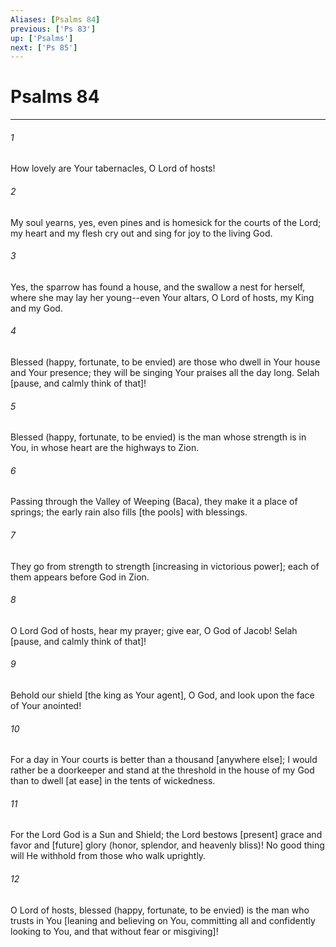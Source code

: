 ```yaml
---
Aliases: [Psalms 84]
previous: ['Ps 83']
up: ['Psalms']
next: ['Ps 85']
---
```

# Psalms 84

***


###### 1 


How lovely are Your tabernacles, O Lord of hosts! 


###### 2 


My soul yearns, yes, even pines and is homesick for the courts of the Lord; my heart and my flesh cry out and sing for joy to the living God. 


###### 3 


Yes, the sparrow has found a house, and the swallow a nest for herself, where she may lay her young--even Your altars, O Lord of hosts, my King and my God. 


###### 4 


Blessed (happy, fortunate, to be envied) are those who dwell in Your house and Your presence; they will be singing Your praises all the day long. Selah [pause, and calmly think of that]! 


###### 5 


Blessed (happy, fortunate, to be envied) is the man whose strength is in You, in whose heart are the highways to Zion. 


###### 6 


Passing through the Valley of Weeping (Baca), they make it a place of springs; the early rain also fills [the pools] with blessings. 


###### 7 


They go from strength to strength [increasing in victorious power]; each of them appears before God in Zion. 


###### 8 


O Lord God of hosts, hear my prayer; give ear, O God of Jacob! Selah [pause, and calmly think of that]! 


###### 9 


Behold our shield [the king as Your agent], O God, and look upon the face of Your anointed! 


###### 10 


For a day in Your courts is better than a thousand [anywhere else]; I would rather be a doorkeeper and stand at the threshold in the house of my God than to dwell [at ease] in the tents of wickedness. 


###### 11 


For the Lord God is a Sun and Shield; the Lord bestows [present] grace and favor and [future] glory (honor, splendor, and heavenly bliss)! No good thing will He withhold from those who walk uprightly. 


###### 12 


O Lord of hosts, blessed (happy, fortunate, to be envied) is the man who trusts in You [leaning and believing on You, committing all and confidently looking to You, and that without fear or misgiving]!
